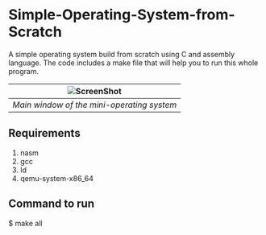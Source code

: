 # Simple-Operating-System-from-Scratch
A simple operating system build from scratch using C and assembly language.
The code includes a make file that will help you to run this whole program.

| ![ScreenShot](screenshot.png) |
| :--: |
| *Main window of the mini-operating system* |


## Requirements
1.  nasm
2.  gcc
3.  ld
4. qemu-system-x86_64

## Command to run
$ make all

